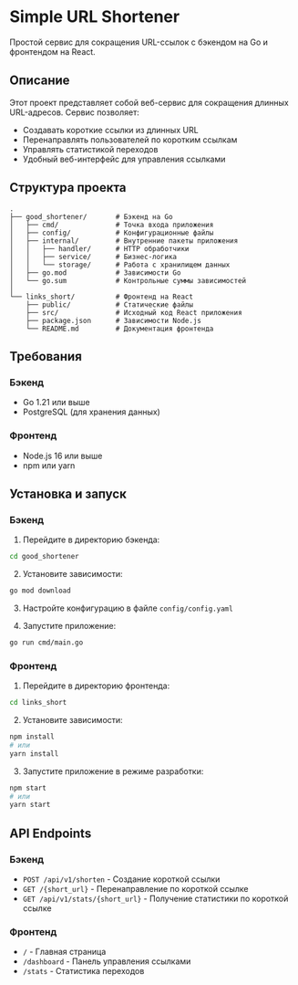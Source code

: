 # Simple URL Shortener

Простой сервис для сокращения URL-ссылок с бэкендом на Go и фронтендом на React.

## Описание

Этот проект представляет собой веб-сервис для сокращения длинных URL-адресов. Сервис позволяет:
- Создавать короткие ссылки из длинных URL
- Перенаправлять пользователей по коротким ссылкам
- Управлять статистикой переходов
- Удобный веб-интерфейс для управления ссылками

## Структура проекта

```
.
├── good_shortener/       # Бэкенд на Go
│   ├── cmd/              # Точка входа приложения
│   ├── config/           # Конфигурационные файлы
│   ├── internal/         # Внутренние пакеты приложения
│   │   ├── handler/      # HTTP обработчики
│   │   ├── service/      # Бизнес-логика
│   │   └── storage/      # Работа с хранилищем данных
│   ├── go.mod            # Зависимости Go
│   └── go.sum            # Контрольные суммы зависимостей
│
└── links_short/          # Фронтенд на React
    ├── public/           # Статические файлы
    ├── src/              # Исходный код React приложения
    ├── package.json      # Зависимости Node.js
    └── README.md         # Документация фронтенда
```

## Требования

### Бэкенд
- Go 1.21 или выше
- PostgreSQL (для хранения данных)

### Фронтенд
- Node.js 16 или выше
- npm или yarn

## Установка и запуск

### Бэкенд

1. Перейдите в директорию бэкенда:
```bash
cd good_shortener
```

2. Установите зависимости:
```bash
go mod download
```

3. Настройте конфигурацию в файле `config/config.yaml`

4. Запустите приложение:
```bash
go run cmd/main.go
```

### Фронтенд

1. Перейдите в директорию фронтенда:
```bash
cd links_short
```

2. Установите зависимости:
```bash
npm install
# или
yarn install
```

3. Запустите приложение в режиме разработки:
```bash
npm start
# или
yarn start
```

## API Endpoints

### Бэкенд
- `POST /api/v1/shorten` - Создание короткой ссылки
- `GET /{short_url}` - Перенаправление по короткой ссылке
- `GET /api/v1/stats/{short_url}` - Получение статистики по короткой ссылке

### Фронтенд
- `/` - Главная страница
- `/dashboard` - Панель управления ссылками
- `/stats` - Статистика переходов
